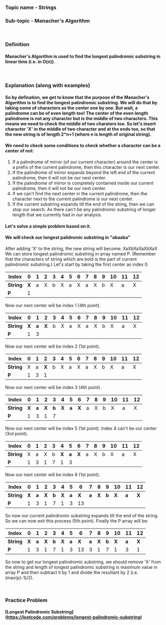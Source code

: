 ### Topic name - Strings
 
### Sub-topic - Manacher's Algorithm

<br>

### Definition
#### Manacher's Algorithm is used to find the longest palindromic substring in linear time (i.e. in O(n)).


<br>

### Explanation (along with examples)
#### So by defination, we get to know that the purpose of the Manacher's Algorithm is to find the longest palindromic substring. We will do that by taking some of characters as the center one by one. But wait, a palindrome can be of even length too! The center of the even length palindrome is not any character but is the middle of two characters. This means we need to check the middle of two charaters too. So let's insert character 'X' in the middle of two character and at the ends too, so that the new string is of length 2*n+1 (where n is length of original string).
#### We need to check some conditions to check whether a character can be a center of not:
1. If a palindrome of mirror (of our current character) around the center is a prefix of the current palindrome, then this character is our next center.
2. If the palindrome of mirror expands beyond the left end of the current palindrome, then it will not be our next center. 
3. If the palindrome of mirror is completely contained inside our current palindrome, then it will not be our next center. 
4. If we can't find the next center in the current palindrome, then the character next to the current palindrome is our next center.
5. If the current substring expands till the end of the string, then we can stop our search. As there can't be any palindromic substring of longer length that we currently had in our analysis.

#### Let's solve a simple problem based on it.
#### We will check our longest palidromic substring in "abaaba"
After adding 'X' to the string, the new string will become:
XaXbXaXaXbXaX
We can store longest palindromic substring in array named P.
(Remember that the characters of string which are bold is the part of current palindromic substring.)
Let's start by taking the first center as index 0. 


|**Index**|0|1|2|3|4|5|6|7|8|9|10|11|12|
|---|---|---|---|---|---|---|---|---|---|---|---|---|---|
|**String**|**X**|a|X|b|X|a|X|a|X|b|X|a|X|
|**P**|1| | | | | | | | | | | | |

Now our next center will be index 1 (4th point).


|**Index**|0|1|2|3|4|5|6|7|8|9|10|11|12|
|---|---|---|---|---|---|---|---|---|---|---|---|---|---|
|**String**|**X**|**a**|**X**|b|X|a|X|a|X|b|X|a|X|
|**P**|1|3| | | | | | | | | | | |

Now our next center will be index 2 (1st point).


|**Index**|0|1|2|3|4|5|6|7|8|9|10|11|12|
|---|---|---|---|---|---|---|---|---|---|---|---|---|---|
|**String**|X|a|**X**|b|X|a|X|a|X|b|X|a|X|
|**P**|1|3|1| | | | | | | | | | |

Now our next center will be index 3 (4th point).


|**Index**|0|1|2|3|4|5|6|7|8|9|10|11|12|
|---|---|---|---|---|---|---|---|---|---|---|---|---|---|
|**String**|**X**|**a**|**X**|**b**|**X**|**a**|**X**|a|X|b|X|a|X|
|**P**|1|3|1|7| | | | | | | | | |

Now our next center will be index 5 (1st point). Index 4 can't be our center (3rd point).


|**Index**|0|1|2|3|4|5|6|7|8|9|10|11|12|
|---|---|---|---|---|---|---|---|---|---|---|---|---|---|
|**String**|X|a|X|b|**X**|**a**|**X**|a|X|b|X|a|X|
|**P**|1|3|1|7|1|3| | | | | | | |

Now our next center will be index 6 (1st point).


|**Index**|0|1|2|3|4|5|6|7|8|9|10|11|12|
|---|---|---|---|---|---|---|---|---|---|---|---|---|---|
|**String**|**X**|**a**|**X**|**b**|**X**|**a**|**X**|**a**|**X**|**b**|**X**|**a**|**X**|
|**P**|1|3|1|7|1|3|13| | | | | | |

So now our current palindromic substring expands till the end of the string. So we can now exit this process (5th point).
Finally the P array will be:


|**Index**|0|1|2|3|4|5|6|7|8|9|10|11|12|
|---|---|---|---|---|---|---|---|---|---|---|---|---|---|
|**String**|**X**|**a**|**X**|**b**|**X**|**a**|**X**|**a**|**X**|**b**|**X**|**a**|**X**|
|**P**|1|3|1|7|1|3|13|3|1|7|1|3|1|

So now to get our longest palindromic substring, we should remove 'X' from the string and length of longest palindromic substring is maximum value in array P and then subtract it by 1 and divide the resultant by 2 (i.e. (max(p)-1)/2).


<br>

### Practice Problem
#### [Longest Palindromic Substring] (https://leetcode.com/problems/longest-palindromic-substring)

<br>